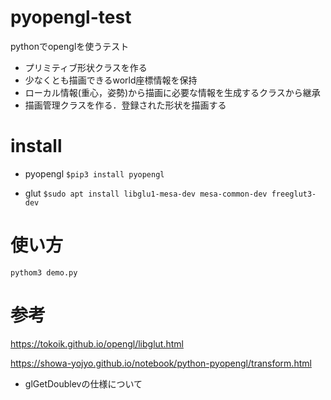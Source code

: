 # pyopengl-test
pythonでopenglを使うテスト

* プリミティブ形状クラスを作る
* 少なくとも描画できるworld座標情報を保持
* ローカル情報(重心，姿勢)から描画に必要な情報を生成するクラスから継承
* 描画管理クラスを作る．登録された形状を描画する

# install
* pyopengl
```$pip3 install pyopengl```

* glut
```$sudo apt install libglu1-mesa-dev mesa-common-dev freeglut3-dev```

# 使い方
```pythom3 demo.py```

# 参考
https://tokoik.github.io/opengl/libglut.html

https://showa-yojyo.github.io/notebook/python-pyopengl/transform.html
* glGetDoublevの仕様について
